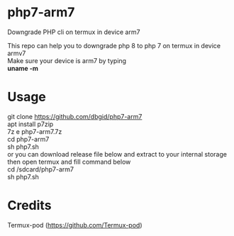 # php7-arm7
Downgrade PHP cli on termux in device arm7

This repo can help you to downgrade php 8 to php 7 on termux in device armv7
<br>
Make sure your device is arm7 by typing<br>
<b>uname -m</b>
# Usage
git clone https://github.com/dbgid/php7-arm7<br>
apt install p7zip<br>
7z e php7-arm7.7z<br>
cd php7-arm7<br>
sh php7.sh<br>
or you can download release file below and extract to your internal storage<br>
then open termux and fill command below<br>
cd /sdcard/php7-arm7<br>
sh php7.sh
# Credits
Termux-pod (https://github.com/Termux-pod)
